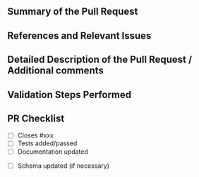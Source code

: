 ## Summary of the Pull Request

## References and Relevant Issues

## Detailed Description of the Pull Request / Additional comments

## Validation Steps Performed

## PR Checklist
- [ ] Closes #xxx
- [ ] Tests added/passed
- [ ] Documentation updated
<!---   - If checked, please file a pull request on [our docs repo](https://github.com/MicrosoftDocs/terminal) and link it here: #xxx --->
- [ ] Schema updated (if necessary)